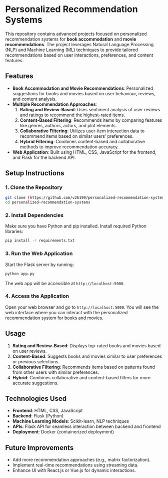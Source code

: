 # Personalized Recommendation Systems

This repository contains advanced projects focused on personalized recommendation systems for **book accommodation** and **movie recommendations**. 
The project leverages Natural Language Processing (NLP) and Machine Learning (ML) techniques to provide tailored recommendations based on user interactions, preferences, and content features.

## Features
- **Book Accommodation and Movie Recommendations**: Personalized suggestions for books and movies based on user behaviour, reviews, and content analysis.
- **Multiple Recommendation Approaches**:
  1. **Rating and Review-Based**: Uses sentiment analysis of user reviews and ratings to recommend the highest-rated items.
  2. **Content-Based Filtering**: Recommends items by comparing features like genres, authors, actors, and plot elements.
  3. **Collaborative Filtering**: Utilizes user-item interaction data to recommend items based on similar users’ preferences.
  4. **Hybrid Filtering**: Combines content-based and collaborative methods to improve recommendation accuracy.
- **Web Application**: Built using HTML, CSS, JavaScript for the frontend, and Flask for the backend API.
  
## Setup Instructions

### 1. Clone the Repository
```bash
git clone (https://github.com/v26199/personalized-recommendation-systems/edit/main)
cd personalized-recommendation-systems
```

### 2. Install Dependencies
Make sure you have Python and pip installed. Install required Python libraries:
```bash
pip install -r requirements.txt
```

### 3. Run the Web Application
Start the Flask server by running:
```bash
python app.py
```
The web app will be accessible at `http://localhost:5000`.

### 4. Access the Application
Open your web browser and go to `http://localhost:5000`. You will see the web interface where you can interact with the personalized recommendation system for books and movies.

## Usage
1. **Rating and Review-Based**: Displays top-rated books and movies based on user reviews.
2. **Content-Based**: Suggests books and movies similar to user preferences or previous selections.
3. **Collaborative Filtering**: Recommends items based on patterns found from other users with similar preferences.
4. **Hybrid**: Combines collaborative and content-based filters for more accurate suggestions.

## Technologies Used
- **Frontend**: HTML, CSS, JavaScript
- **Backend**: Flask (Python)
- **Machine Learning Models**: Scikit-learn, NLP techniques
- **APIs**: Flask API for seamless interaction between backend and frontend
- **Deployment**: Docker (containerized deployment)

## Future Improvements
- Add more recommendation approaches (e.g., matrix factorization).
- Implement real-time recommendations using streaming data.
- Enhance UI with React.js or Vue.js for dynamic interactions.

